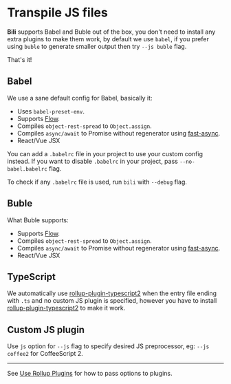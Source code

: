 # Transpile JS files

**Bili** supports Babel and Buble out of the box, you don't need to install any extra plugins to make them work, by default we use `babel`, if you prefer using `buble` to generate smaller output then try `--js buble` flag.

That's it!

## Babel

We use a sane default config for Babel, basically it:

* Uses `babel-preset-env`.
* Supports [Flow](https://flow.org).
* Compiles `object-rest-spread` to `Object.assign`.
* Compiles `async/await` to Promise without regenerator using [fast-async](https://github.com/MatAtBread/fast-async).
* React/Vue JSX

You can add a `.babelrc` file in your project to use your custom config instead. If you want to disable `.babelrc` in your project, pass `--no-babel.babelrc` flag.

To check if any `.babelrc` file is used, run `bili` with `--debug` flag.

## Buble

What Buble supports:

* Supports [Flow](https://flow.org).
* Compiles `object-rest-spread` to `Object.assign`.
* Compiles `async/await` to Promise without regenerator using [fast-async](https://github.com/MatAtBread/fast-async).
* React/Vue JSX

## TypeScript

We automatically use [rollup-plugin-typescript2](https://github.com/ezolenko/rollup-plugin-typescript2) when the entry file ending with `.ts` and no custom JS plugin is specified, however you have to install [rollup-plugin-typescript2](https://github.com/ezolenko/rollup-plugin-typescript2) to make it work.

## Custom JS plugin

Use `js` option for `--js` flag to specify desired JS preprocessor, eg: `--js coffee2` for CoffeeScript 2.

---

See [Use Rollup Plugins](/recipes/use-rollup-plugins#pass-options) for how to pass options to plugins.
